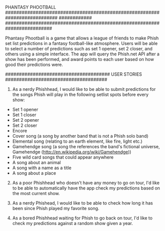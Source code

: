 PHANTASY PHOOTBALL
###########################################################################
############
#########################################################################


Phantasy Phootball is a game that allows a league of friends to make Phish set
list predictions in a fantasy football-like atmosphere. Users will be able to
select a number of predictions such as set 1 opener, set 2 closer, and others
using a simple interface. The app will query the Phish.net API after a show has
been performed, and award points to each user based on how good their predictions
were.


######################################
USER STORIES
#####################################

1. As a nerdy Phishhead, I would like to be able to submit predictions for the
songs Phish will play in the following setlist spots before every show:

* Set 1 opener
* Set 1 closer
* Set 2 opener
* Set 2 closer
* Encore
* Cover song (a song by another band that is not a Phish solo band)
* Elemental song (relating to an earth element, like fire, light etc.)
* Gamehendge song (a song the references the band's fictional universe,
Gamehendge (http://en.wikipedia.org/wiki/Gamehendge))
* Five wild card songs that could appear anywhere
* A song about an animal
* A song with a name as a title
* A song about a place

2. As a poor Phishhead who doesn't have any money to go on tour, I'd like to be
able to automatically have the app check my predictions based on the most
current show.

3. As a nerdy Phishead, I would like to be able to check how long it has been
since Phish played my favorite song.


4. As a bored Phishhead waiting for Phish to go back on tour, I'd like to check
my predictions against a random show given a year.  
